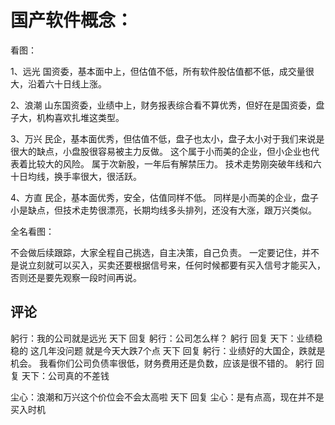 # 国产软件概念：

看图：

1、远光
国资委，基本面中上，但估值不低，所有软件股估值都不低，成交量很大，沿着六十日线上涨。

2、浪潮
山东国资委，业绩中上，财务报表综合看不算优秀，但好在是国资委，盘子大，机构喜欢扎堆这类型。

3、万兴
民企，基本面优秀，但估值不低，盘子也太小，盘子太小对于我们来说是很大的缺点，小盘股很容易被主力反做。
这个属于小而美的企业，但小企业也代表着比较大的风险。
属于次新股，一年后有解禁压力。
技术走势刚突破年线和六十日均线，换手率很大，很活跃。

4、方直
民企，基本面优秀，安全，估值同样不低。
同样是小而美的企业，盘子小是缺点，但技术走势很漂亮，长期均线多头排列，还没有大涨，跟万兴类似。

全名看图：

不会做后续跟踪，大家全程自己挑选，自主决策，自己负责。
一定要记住，并不是说立刻就可以买入，买卖还要根据信号来，任何时候都要有买入信号才能买入，否则还是要先观察一段时间再说。

## 评论
躬行：我的公司就是远光
天下 回复 躬行：公司怎么样？
躬行 回复 天下：业绩稳稳的  这几年没问题  就是今天大跌7个点
天下 回复 躬行：业绩好的大国企，跌就是机会。
我看你们公司负债率很低，财务费用还是负数，应该是很不错的。
躬行 回复 天下：公司真的不差钱

尘心：浪潮和万兴这个价位会不会太高啦
天下 回复 尘心：是有点高，现在并不是买入时机
